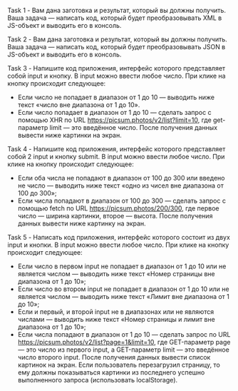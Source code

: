 Task 1 - Вам дана заготовка и результат, который вы должны получить.
Ваша задача — написать код, который будет преобразовывать XML в JS-объект и выводить его в консоль.

Task 2 - Вам дана заготовка и результат, который вы должны получить.
Ваша задача — написать код, который будет преобразовывать JSON в JS-объект и выводить его в консоль.

Task 3 - Напишите код приложения, интерфейс которого представляет собой input и кнопку. 
В input можно ввести любое число. При клике на кнопку происходит следующее:
* Если число не попадает в диапазон от 1 до 10 — выводить ниже текст «число вне диапазона от 1 до 10».
* Если число попадает в диапазон от 1 до 10 — сделать запрос c помощью XHR по URL https://picsum.photos/v2/list?limit=10, где get-параметр limit — это введённое число.
После получения данных вывести ниже картинки на экран.

Task 4 - Напишите код приложения, интерфейс которого представляет собой 2 input и кнопку submit.
В input можно ввести любое число.
При клике на кнопку происходит следующее:
* Если оба числа не попадают в диапазон от 100 до 300 или введено не число — выводить ниже текст «одно из чисел вне диапазона от 100 до 300»;
* Если числа попадают в диапазон от 100 до 300 — сделать запрос c помощью fetch по URL https://picsum.photos/200/300, где первое число — ширина картинки, второе — высота.
После получения данных вывести ниже картинку на экран.

Task 5 - Написать код приложения, интерфейс которого состоит из двух input и кнопки. В input можно ввести любое число.
При клике на кнопку происходит следующее:
* Если число в первом input не попадает в диапазон от 1 до 10 или не является числом — выводить ниже текст «Номер страницы вне диапазона от 1 до 10»;
* Если число во втором input не попадает в диапазон от 1 до 10 или не является числом — выводить ниже текст «Лимит вне диапазона от 1 до 10»;
* Если и первый, и второй input не в диапазонах или не являются числами — выводить ниже текст «Номер страницы и лимит вне диапазона от 1 до 10»;
* Если числа попадают в диапазон от 1 до 10 — сделать запрос по URL https://picsum.photos/v2/list?page=1&limit=10, где GET-параметр page — это число из первого input, а GET-параметр limit — это введённое число второго input.
После получения данных вывести список картинок на экран.
Если пользователь перезагрузил страницу, то ему должны показываться картинки из последнего успешно выполненного запроса (использовать localStorage).
